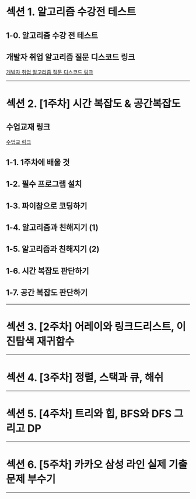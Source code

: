 # 섹션 1. 알고리즘 수강전 테스트
## 1-0. 알고리즘 수강 전 테스트
## 개발자 취업 알고리즘 질문 디스코드 링크
[개발자 취업 알고리즘 질문 디스코드 링크]()
****
# 섹션 2. [1주차] 시간 복잡도 & 공간복잡도
## 수업교재 링크
[수업교 링크](https://fern-freeze-290.notion.site/38-2024-3c6c9b4b2ccd4250b649762e12fc64e0)
## 1-1. 1주차에 배울 것
## 1-2. 필수 프로그램 설치
## 1-3. 파이참으로 코딩하기
## 1-4. 알고리즘과 친해지기 (1)
## 1-5. 알고리즘과 친해지기 (2)
## 1-6. 시간 복잡도 판단하기
## 1-7. 공간 복잡도 판단하기
****
# 섹션 3. [2주차] 어레이와 링크드리스트, 이진탐색 재귀함수

****
# 섹션 4. [3주차] 정렬, 스택과 큐, 해쉬

****
# 섹션 5. [4주차] 트리와 힙, BFS와 DFS 그리고 DP

****
# 섹션 6. [5주차] 카카오 삼성 라인 실제 기출 문제 부수기

****